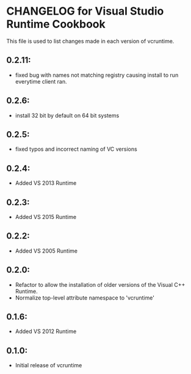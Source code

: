 # CHANGELOG for Visual Studio Runtime Cookbook

This file is used to list changes made in each version of vcruntime.

## 0.2.11:

* fixed bug with names not matching registry causing install to run everytime client ran.

## 0.2.6:

* install 32 bit by default on 64 bit systems

## 0.2.5:

* fixed typos and incorrect naming of VC versions

## 0.2.4:

* Added VS 2013 Runtime

## 0.2.3:

* Added VS 2015 Runtime

## 0.2.2:

* Added VS 2005 Runtime

## 0.2.0:

* Refactor to allow the installation of older versions of the Visual C++ Runtime.
* Normalize top-level attribute namespace to 'vcruntime'

## 0.1.6:

* Added VS 2012 Runtime

## 0.1.0:

* Initial release of vcruntime
